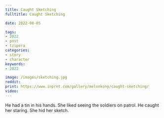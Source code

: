 ```yaml
---
title: Caught Sketching
fulltitle: Caught Sketching

date: 2022-08-05

tags: 
- 2022
- post
- tzipora
categories:
- story
- character
keywords:
- 2022

image: /images/sketching.jpg
reddit: 
print: https://www.inprnt.com/gallery/melonkony/caught-sketching/
video:
---
```


He had a tin in his hands. She liked seeing the soldiers on patrol. He caught her staring. She hid her sketch.